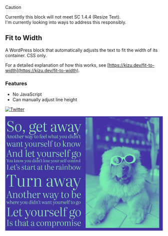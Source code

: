 > [!CAUTION]
> Currently this block will not meet SC 1.4.4 (Resize Text).<br>
> I'm currently looking into ways to address this responsibly.

## Fit to Width

A WordPress block that automatically adjusts the text to fit the width of its container. CSS only.


For a detailed explanation of how this works, see [https://kizu.dev/fit-to-width](https://kizu.dev/fit-to-width).

### Features

- No JavaScript
- Can manually adjust line height

[![Twitter](https://img.shields.io/twitter/url/https/twitter.com/kevinbatdorf.svg?style=social&label=Follow%20%40kevinbatdorf)](https://twitter.com/kevinbatdorf)

![Fit to Width](https://raw.githubusercontent.com/kevinbatdorf/fit-to-width/main/.wordpress-org/screenshot-1.png)
